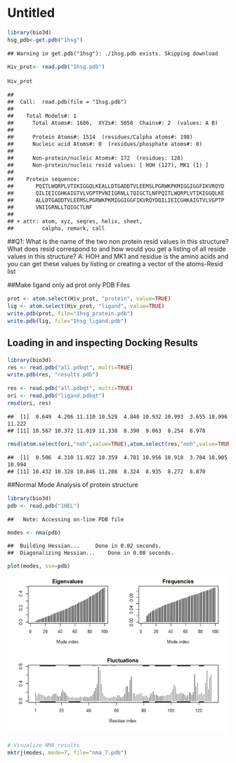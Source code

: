 Untitled
================

``` r
library(bio3d)
hsg_pdb<-get.pdb("1hsg")
```

    ## Warning in get.pdb("1hsg"): ./1hsg.pdb exists. Skipping download

``` r
Hiv_prot<- read.pdb("1hsg.pdb")

Hiv_prot
```

    ## 
    ##  Call:  read.pdb(file = "1hsg.pdb")
    ## 
    ##    Total Models#: 1
    ##      Total Atoms#: 1686,  XYZs#: 5058  Chains#: 2  (values: A B)
    ## 
    ##      Protein Atoms#: 1514  (residues/Calpha atoms#: 198)
    ##      Nucleic acid Atoms#: 0  (residues/phosphate atoms#: 0)
    ## 
    ##      Non-protein/nucleic Atoms#: 172  (residues: 128)
    ##      Non-protein/nucleic resid values: [ HOH (127), MK1 (1) ]
    ## 
    ##    Protein sequence:
    ##       PQITLWQRPLVTIKIGGQLKEALLDTGADDTVLEEMSLPGRWKPKMIGGIGGFIKVRQYD
    ##       QILIEICGHKAIGTVLVGPTPVNIIGRNLLTQIGCTLNFPQITLWQRPLVTIKIGGQLKE
    ##       ALLDTGADDTVLEEMSLPGRWKPKMIGGIGGFIKVRQYDQILIEICGHKAIGTVLVGPTP
    ##       VNIIGRNLLTQIGCTLNF
    ## 
    ## + attr: atom, xyz, seqres, helix, sheet,
    ##         calpha, remark, call

\#\#Q1: What is the name of the two non protein resid values in this
structure? What does resid correspond to and how would you get a listing
of all reside values in this structure? A: HOH and MK1 and residue is
the amino acids and you can get these values by listing or creating a
vector of the atoms-Resid list

\#\#Make ligand only ad prot only PDB Files

``` r
prot <- atom.select(Hiv_prot, "protein", value=TRUE)
lig <- atom.select(Hiv_prot, "ligand", value=TRUE)
write.pdb(prot, file="1hsg_protein.pdb")
write.pdb(lig, file="1hsg_ligand.pdb")
```

## Loading in and inspecting Docking Results

``` r
library(bio3d)
res <- read.pdb("all.pdbqt", multi=TRUE)
write.pdb(res, "results.pdb")
```

``` r
res <- read.pdb("all.pdbqt", multi=TRUE)
ori <- read.pdb("ligand.pdbqt")
rmsd(ori, res)
```

    ##  [1]  0.649  4.206 11.110 10.529  4.840 10.932 10.993  3.655 10.996 11.222
    ## [11] 10.567 10.372 11.019 11.338  8.390  9.063  8.254  8.978

``` r
rmsd(atom.select(ori,"noh",value=TRUE),atom.select(res,"noh",value=TRUE))
```

    ##  [1]  0.506  4.310 11.022 10.359  4.781 10.956 10.918  3.704 10.905 10.994
    ## [11] 10.432 10.328 10.846 11.208  8.324  8.935  8.272  8.870

\#\#Normal Mode Analysis of protein structure

``` r
library(bio3d)
pdb <- read.pdb("1HEL")
```

    ##   Note: Accessing on-line PDB file

``` r
modes <- nma(pdb)
```

    ##  Building Hessian...     Done in 0.02 seconds.
    ##  Diagonalizing Hessian...    Done in 0.08 seconds.

``` r
plot(modes, sse=pdb)
```

![](Class13_files/figure-gfm/unnamed-chunk-6-1.png)<!-- -->

``` r
# Visualize NMA results
mktrj(modes, mode=7, file="nma_7.pdb")
```
